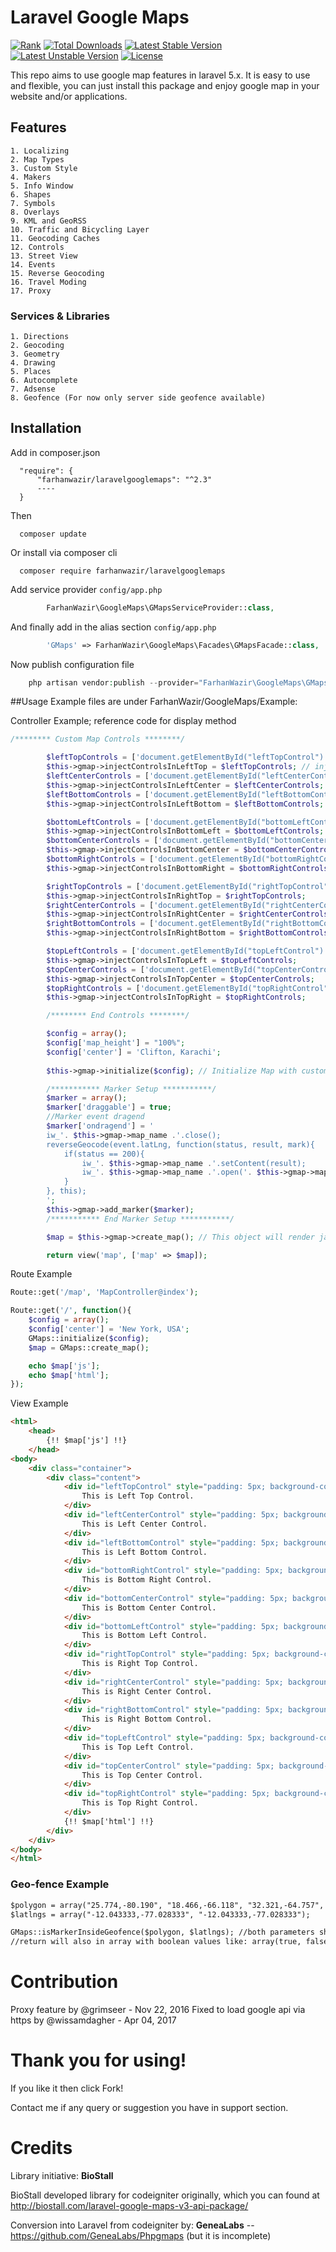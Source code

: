 # Laravel Google Maps
[![Rank](https://phppackages.org/p/farhanwazir/laravelgooglemaps/badge/rank.svg)](http://phppackages.org/p/farhanwazir/laravelgooglemaps)
[![Total Downloads](https://poser.pugx.org/farhanwazir/laravelgooglemaps/d/total.svg)](https://packagist.org/packages/farhanwazir/laravelgooglemaps)
[![Latest Stable Version](https://poser.pugx.org/farhanwazir/laravelgooglemaps/v/stable.svg)](https://packagist.org/packages/farhanwazir/laravelgooglemaps)
[![Latest Unstable Version](https://poser.pugx.org/farhanwazir/laravelgooglemaps/v/unstable.svg)](https://packagist.org/packages/farhanwazir/laravelgooglemaps)
[![License](https://poser.pugx.org/farhanwazir/laravelgooglemaps/license.svg)](https://packagist.org/packages/farhanwazir/laravelgooglemaps)

This repo aims to use google map features in laravel 5.x. It is easy to use and flexible, you can just install this package and enjoy google map in your website and/or applications.


## Features
    1. Localizing
    2. Map Types
    3. Custom Style
    4. Makers
    5. Info Window
    6. Shapes
    7. Symbols
    8. Overlays
    9. KML and GeoRSS
    10. Traffic and Bicycling Layer
    11. Geocoding Caches
    12. Controls
    13. Street View
    14. Events
    15. Reverse Geocoding
    16. Travel Moding
    17. Proxy

### Services & Libraries
    1. Directions
    2. Geocoding
    3. Geometry
    4. Drawing
    5. Places
    6. Autocomplete
    7. Adsense
    8. Geofence (For now only server side geofence available)

## Installation
Add in composer.json
```
  "require": {
      "farhanwazir/laravelgooglemaps": "^2.3"
      ----
  }
```
Then
```
  composer update
```
Or install via composer cli
```
  composer require farhanwazir/laravelgooglemaps
```

Add service provider `config/app.php`
```php
        FarhanWazir\GoogleMaps\GMapsServiceProvider::class,
```

And finally add in the alias section `config/app.php`
```php
        'GMaps' => FarhanWazir\GoogleMaps\Facades\GMapsFacade::class,
```

Now publish configuration file
```php
    php artisan vendor:publish --provider="FarhanWazir\GoogleMaps\GMapsServiceProvider"
```

##Usage
Example files are under FarhanWazir/GoogleMaps/Example:

Controller Example; reference code for display method
```php
/******** Custom Map Controls ********/

        $leftTopControls = ['document.getElementById("leftTopControl")']; // values must be html or javascript element
        $this->gmap->injectControlsInLeftTop = $leftTopControls; // inject into map
        $leftCenterControls = ['document.getElementById("leftCenterControl")'];
        $this->gmap->injectControlsInLeftCenter = $leftCenterControls;
        $leftBottomControls = ['document.getElementById("leftBottomControl")'];
        $this->gmap->injectControlsInLeftBottom = $leftBottomControls;

        $bottomLeftControls = ['document.getElementById("bottomLeftControl")'];
        $this->gmap->injectControlsInBottomLeft = $bottomLeftControls;
        $bottomCenterControls = ['document.getElementById("bottomCenterControl")'];
        $this->gmap->injectControlsInBottomCenter = $bottomCenterControls;
        $bottomRightControls = ['document.getElementById("bottomRightControl")'];
        $this->gmap->injectControlsInBottomRight = $bottomRightControls;

        $rightTopControls = ['document.getElementById("rightTopControl")'];
        $this->gmap->injectControlsInRightTop = $rightTopControls;
        $rightCenterControls = ['document.getElementById("rightCenterControl")'];
        $this->gmap->injectControlsInRightCenter = $rightCenterControls;
        $rightBottomControls = ['document.getElementById("rightBottomControl")'];
        $this->gmap->injectControlsInRightBottom = $rightBottomControls;

        $topLeftControls = ['document.getElementById("topLeftControl")'];
        $this->gmap->injectControlsInTopLeft = $topLeftControls;
        $topCenterControls = ['document.getElementById("topCenterControl")'];
        $this->gmap->injectControlsInTopCenter = $topCenterControls;
        $topRightControls = ['document.getElementById("topRightControl")'];
        $this->gmap->injectControlsInTopRight = $topRightControls;

        /******** End Controls ********/

        $config = array();
        $config['map_height'] = "100%";
        $config['center'] = 'Clifton, Karachi';
        
        $this->gmap->initialize($config); // Initialize Map with custom configuration

        /*********** Marker Setup ***********/
        $marker = array();
        $marker['draggable'] = true;
        //Marker event dragend
        $marker['ondragend'] = '
        iw_'. $this->gmap->map_name .'.close();
        reverseGeocode(event.latLng, function(status, result, mark){
            if(status == 200){
                iw_'. $this->gmap->map_name .'.setContent(result);
                iw_'. $this->gmap->map_name .'.open('. $this->gmap->map_name .', mark);
            }
        }, this);
        ';
        $this->gmap->add_marker($marker);
        /*********** End Marker Setup ***********/

        $map = $this->gmap->create_map(); // This object will render javascript files and map view; you can call JS by $map['js'] and map view by $map['html']

        return view('map', ['map' => $map]);
```

Route Example
```php
Route::get('/map', 'MapController@index');

Route::get('/', function(){
    $config = array();
    $config['center'] = 'New York, USA';
    GMaps::initialize($config);
    $map = GMaps::create_map();

    echo $map['js'];
    echo $map['html'];
});
```

View Example
```html
<html>
    <head>
        {!! $map['js'] !!}
    </head>
<body>
    <div class="container">
        <div class="content">
            <div id="leftTopControl" style="padding: 5px; background-color:#fff; box-shadow: #101010; margin: 2px;">
                This is Left Top Control.
            </div>
            <div id="leftCenterControl" style="padding: 5px; background-color:#fff; box-shadow: #101010; margin: 2px;">
                This is Left Center Control.
            </div>
            <div id="leftBottomControl" style="padding: 5px; background-color:#fff; box-shadow: #101010; margin: 2px;">
                This is Left Bottom Control.
            </div>
            <div id="bottomRightControl" style="padding: 5px; background-color:#fff; box-shadow: #101010; margin: 2px;">
                This is Bottom Right Control.
            </div>
            <div id="bottomCenterControl" style="padding: 5px; background-color:#fff; box-shadow: #101010; margin: 2px;">
                This is Bottom Center Control.
            </div>
            <div id="bottomLeftControl" style="padding: 5px; background-color:#fff; box-shadow: #101010; margin: 2px;">
                This is Bottom Left Control.
            </div>
            <div id="rightTopControl" style="padding: 5px; background-color:#fff; box-shadow: #101010; margin: 2px;">
                This is Right Top Control.
            </div>
            <div id="rightCenterControl" style="padding: 5px; background-color:#fff; box-shadow: #101010; margin: 2px;">
                This is Right Center Control.
            </div>
            <div id="rightBottomControl" style="padding: 5px; background-color:#fff; box-shadow: #101010; margin: 2px;">
                This is Right Bottom Control.
            </div>
            <div id="topLeftControl" style="padding: 5px; background-color:#fff; box-shadow: #101010; margin: 2px;">
                This is Top Left Control.
            </div>
            <div id="topCenterControl" style="padding: 5px; background-color:#fff; box-shadow: #101010; margin: 2px;">
                This is Top Center Control.
            </div>
            <div id="topRightControl" style="padding: 5px; background-color:#fff; box-shadow: #101010; margin: 2px;">
                This is Top Right Control.
            </div>
            {!! $map['html'] !!}
        </div>
    </div>
</body>
</html>
```

### Geo-fence Example
```html
$polygon = array("25.774,-80.190", "18.466,-66.118", "32.321,-64.757", "25.774,-80.190"); //start and end point should be same
$latlngs = array("-12.043333,-77.028333", "-12.043333,-77.028333");

GMaps::isMarkerInsideGeofence($polygon, $latlngs); //both parameters should be in array
//return will also in array with boolean values like: array(true, false)
```

# Contribution
Proxy feature by @grimseer - Nov 22, 2016
Fixed to load google api via https by @wissamdagher - Apr 04, 2017


# Thank you for using!
If you like it then click Fork!

Contact me if any query or suggestion you have in support section.

# Credits
Library initiative: **BioStall**

BioStall developed library for codeigniter originally, which you can found at http://biostall.com/laravel-google-maps-v3-api-package/

Conversion into Laravel from codeigniter by: **GeneaLabs** -- https://github.com/GeneaLabs/Phpgmaps (but it is incomplete)
